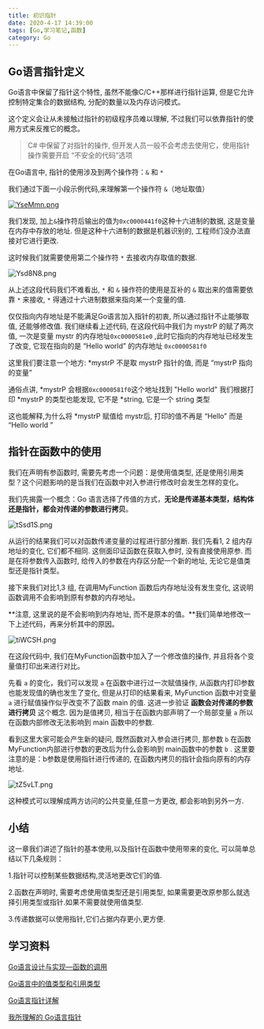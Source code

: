 ```yaml
---
title: 初识指针
date: 2020-4-17 14:39:00
tags: [Go,学习笔记,函数]
category: Go
---
```




## Go语言指针定义

Go语言中保留了指针这个特性, 虽然不能像C/C++那样进行指针运算, 但是它允许控制特定集合的数据结构, 分配的数量以及内存访问模式。

这个定义会让从未接触过指针的初级程序员难以理解, 不过我们可以依靠指针的使用方式来反推它的概念。



> C# 中保留了对指针的操作, 但开发人员一般不会考虑去使用它，使用指针操作需要开启 “不安全的代码”选项



在Go语言中, 指针的使用涉及到两个操作符：`&` 和 ` * ` 

我们通过下面一小段示例代码,来理解第一个操作符 `&`（地址取值）

[![YseMmn.png](https://s1.ax1x.com/2020/05/15/YseMmn.png)](https://imgchr.com/i/YseMmn)

我们发现, 加上`&`操作符后输出的值为`0xc0000441f0`这种十六进制的数据, 这是变量在内存中存放的地址. 但是这种十六进制的数据是机器识别的, 工程师们没办法直接对它进行更改.

这时候我们就需要使用第二个操作符 `*` 去接收内存取值的数据.

![Ysd8N8.png](https://s1.ax1x.com/2020/05/15/Ysd8N8.png)

从上述这段代码我们不难看出, `*` 和 `&` 操作符的使用是互补的  `&` 取出来的值需要依靠 `*` 来接收, `*` 得通过十六进制数据来指向某一个变量的值.

仅仅指向内存地址是不能满足Go语言加入指针的初衷, 所以通过指针不止能够取值, 还能够修改值. 我们继续看上述代码, 在这段代码中我们为 mystrP 的赋了两次值, 一次是变量 mystr 的内存地址`0xc0000581e0` ,此时它指向的内存地址已经发生了改变, 它现在指向的是 “Hello world” 的内存地址 `0xc0000581f0`

这里我们要注意一个地方:  *mystrP 不是取 mystrP 指针的值, 而是 “mystrP 指向的变量”

通俗点讲, *mystrP 会根据`0xc0000581f0`这个地址找到 "Hello world" 我们根据打印 *mystrP 的类型也能发现, 它不是 *string, 它是一个 string 类型

这也能解释,为什么将 *mystrP 赋值给 mystr后, 打印的值不再是 “Hello” 而是 “Hello world ” 



## 指针在函数中的使用

我们在声明有参函数时, 需要先考虑一个问题：是使用值类型, 还是使用引用类型？这个问题影响的是当我们在函数中对入参进行修改时会发生怎样的变化。

我们先揭露一个概念：Go 语言选择了传值的方式，**无论是传递基本类型，结构体还是指针，都会对传递的参数进行拷贝**。

![tSsd1S.png](https://s1.ax1x.com/2020/05/24/tSsd1S.png)

从运行的结果我们可以对函数传递变量的过程进行部分推断. 我们先看1, 2 组内存地址的变化, 它们都不相同. 这侧面印证函数在获取入参时, 没有直接使用原参. 而是在将参数传入函数时, 给传入的参数在内存区分配一个新的地址, 无论它是值类型还是指针类型。

接下来我们对比1,3 组, 在调用MyFunction 函数后内存地址没有发生变化, 这说明函数调用不会影响到原有参数的内存地址。

**注意, 这里说的是不会影响到内存地址, 而不是原本的值。**我们简单地修改一下上述代码，再来分析其中的原因。

![tiWCSH.png](https://s1.ax1x.com/2020/05/26/tiWCSH.png)

在这段代码中, 我们在MyFunction函数中加入了一个修改值的操作, 并且将各个变量值打印出来进行对比。

先看 `a` 的变化，我们可以发现 `a` 在函数中进行过一次赋值操作, 从函数内打印参数也能发现值的确也发生了变化, 但是从打印的结果看来, MyFunction 函数中对变量 `a` 进行赋值操作似乎改变不了函数 main 的值. 这进一步验证 **函数会对传递的参数进行拷贝** 这个概念. 因为是值拷贝, 相当于在函数内部声明了一个局部变量 `a` 所以在函数内部修改无法影响到 main 函数中的参数.

看到这里大家可能会产生新的疑问, 既然函数对入参会进行拷贝, 那参数 `b` 在函数MyFunction内部进行参数的更改后为什么会影响到 main函数中的参数 `b` . 这里要注意的是：b参数是使用指针进行传递的, 在函数内拷贝的指针会指向原有的内存地址.  



![tZ5vLT.png](https://s1.ax1x.com/2020/05/28/tZ5vLT.png)

这种模式可以理解成两方访问的公共变量,任意一方更改, 都会影响到另外一方.  





## 小结

这一章我们讲述了指针的基本使用,以及指针在函数中使用带来的变化, 可以简单总结以下几条规则：

1.指针可以控制某些数据结构,灵活地更改它们的值.

2.函数在声明时, 需要考虑使用值类型还是引用类型, 如果需要更改原参那么就选择引用类型或指针.如果不需要就使用值类型.

3.传递数据可以使用指针,它们占据内存更小,更方便. 



## 学习资料

 [Go语言设计与实现—函数的调用](https://draveness.me/golang/docs/part2-foundation/ch04-basic/golang-function-call/)

[Go语言中的值类型和引用类型](https://blog.csdn.net/li_101357/article/details/80199636/)

[Go语言指针详解](http://c.biancheng.net/view/21.html)

[我所理解的 Go语言指针](https://blog.csdn.net/hel12he/article/details/80590519)